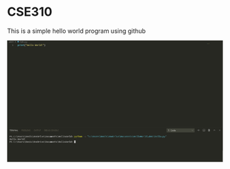 # CSE310

This is a simple hello world program using github
<!DOCTYPE html>
<html>
  <body>
    <img src="helloImg.PNG">
  </body>
</html>
